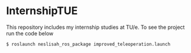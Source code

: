# InternshipTUE
This repository includes my internship studies at TU/e. To see the project run the code below

```
$ roslaunch neslisah_ros_package improved_teleoperation.launch
```
